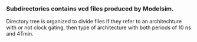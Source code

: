 ### Subdirectories contains vcd files produced by Modelsim.
Directory tree is organized to divide files if they refer to an architechture with or not clock gating, then type of architecture with both periods of 10 ns and 4Tmin.
